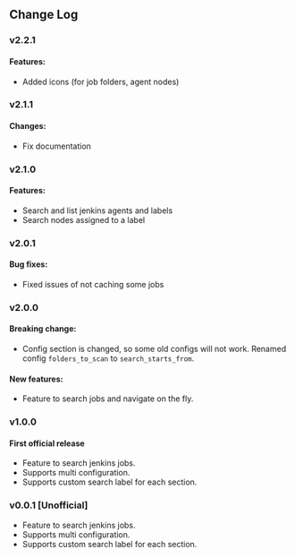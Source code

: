 ## Change Log

### v2.2.1

#### Features:

* Added icons (for job folders, agent nodes)

### v2.1.1

#### Changes:

* Fix documentation

### v2.1.0

#### Features:

* Search and list jenkins agents and labels
* Search nodes assigned to a label

### v2.0.1

#### Bug fixes:

* Fixed issues of not caching some jobs

### v2.0.0

#### Breaking change:

* Config section is changed, so some old configs will not work. Renamed config `folders_to_scan` to
  `search_starts_from`.

#### New features:

* Feature to search jobs and navigate on the fly.

### v1.0.0

#### First official release

* Feature to search jenkins jobs.
* Supports multi configuration.
* Supports custom search label for each section.

### v0.0.1 [Unofficial]

* Feature to search jenkins jobs.
* Supports multi configuration.
* Supports custom search label for each section.
